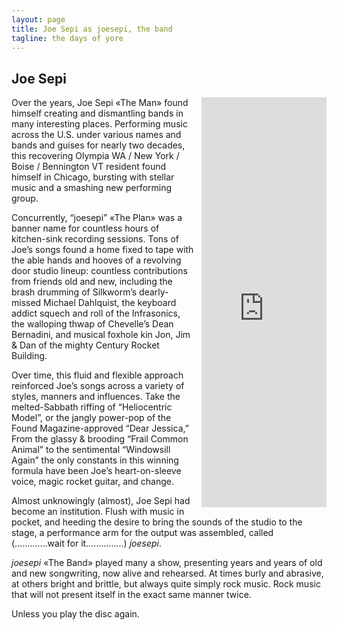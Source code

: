 ```yaml
---
layout: page
title: Joe Sepi as joesepi, the band
tagline: the days of yore
---
```


## Joe Sepi

<iframe style="float:right; margin-left:10px; border: 0; width: 200px; height: 656px;" src="https://bandcamp.com/EmbeddedPlayer/album=1148926479/size=large/bgcol=ffffff/linkcol=0687f5/transparent=true/" seamless><a href="https://joesepi.bandcamp.com/album/ruby-lissi">Ruby Lissi by Joe Sepi</a></iframe>

Over the years, Joe Sepi «The Man» found himself creating and dismantling bands in many interesting places. Performing music across the U.S. under various names and bands and guises for nearly two decades, this recovering Olympia WA / New York / Boise / Bennington VT resident found himself in Chicago, bursting with stellar music and a smashing new performing group.

Concurrently, “joesepi” «The Plan» was a banner name for countless hours of kitchen-sink recording sessions. Tons of Joe’s songs found a home fixed to tape with the able hands and hooves of a revolving door studio lineup: countless contributions from friends old and new, including the brash drumming of Silkworm’s dearly-missed Michael Dahlquist, the keyboard addict squech and roll of the Infrasonics, the walloping thwap of Chevelle’s Dean Bernadini, and musical foxhole kin Jon, Jim & Dan of the mighty Century Rocket Building.

Over time, this fluid and flexible approach reinforced Joe’s songs across a variety of styles, manners and influences. Take the melted-Sabbath riffing of “Heliocentric Model”, or the jangly power-pop of the Found Magazine-approved “Dear Jessica,” From the glassy & brooding “Frail Common Animal” to the sentimental “Windowsill Again” the only constants in this winning formula have been Joe’s heart-on-sleeve voice, magic rocket guitar, and change.

Almost unknowingly (almost), Joe Sepi had become an institution. Flush with music in pocket, and heeding the desire to bring the sounds of the studio to the stage, a performance arm for the output was assembled, called (………….wait for it……………) *joesepi*.

*joesepi* «The Band» played many a show, presenting years and years of old and new songwriting, now alive and rehearsed. At times burly and abrasive, at others bright and brittle, but always quite simply rock music. Rock music that will not present itself in the exact same manner twice.

Unless you play the disc again.

